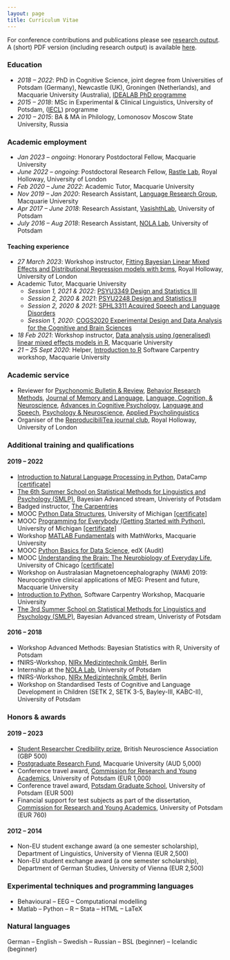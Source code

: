 ```yaml
---
layout: page
title: Curriculum Vitae
---
```


For conference contributions and publications please see [research output](https://mariakna.github.io/research/).<br>
A (short) PDF version (including research output) is available [here](maria_cv.pdf).

### Education

* *2018 – 2022*: PhD in Cognitive Science, joint degree from Universities of Potsdam (Germany), Newcastle (UK), Groningen (Netherlands), and Macquarie University (Australia), [IDEALAB PhD programme](https://phd-idealab.com/)
* *2015 – 2018*: MSc in Experimental & Clinical Linguistics, University of Potsdam, ([IECL](https://www.uni-potsdam.de/en/iecl/index)) programme
* *2010 – 2015*: BA & MA in Philology, Lomonosov Moscow State University, Russia

### Academic employment

* *Jan 2023 – ongoing*: Honorary Postdoctoral Fellow, Macquarie University
* *June 2022 – ongoing*: Postdoctoral Research Fellow, [Rastle Lab](https://www.rastlelab.com/), Royal Holloway, University of London
* *Feb 2020 – June 2022*: Academic Tutor, Macquarie University
* *Nov 2019 – Jan 2020*: Research Assistant, [Language Research Group](https://www.mq.edu.au/about/about-the-university/our-faculties/medicine-and-health-sciences/departments-and-centres/department-of-cognitive-science/our-research/language), Macquarie University
* *Apr 2017 – June 2018*: Research Assistant, [VasishthLab](https://vasishth.github.io/), University of Potsdam
* *July 2016 – Aug 2018*: Research Assistant, [NOLA Lab](http://www.uni-potsdam.de/nola/index.html), University of Potsdam

#### Teaching experience

* *27 March 2023*: Workshop instructor, [Fitting Bayesian Linear Mixed Effects and Distributional Regression models with brms](https://github.com/mariakna/RHUL_RGroup_BayesLMMs), Royal Holloway, University of London
* Academic Tutor, Macquarie University
  * *Session 1, 2021 &amp; 2022*: [PSYU3349 Design and Statistics III](https://unitguides.mq.edu.au/unit_offerings/139805/unit_guide)
  * *Session 2, 2020 &amp; 2021*: [PSYU2248 Design and Statistics II](https://unitguides.mq.edu.au/unit_offerings/140336/unit_guide)
  * *Session 2, 2020 &amp; 2021*: [SPHL3311 Acquired Speech and Language Disorders](https://unitguides.mq.edu.au/unit_offerings/134147/unit_guide)
  * *Session 1, 2020*: [COGS2020 Experimental Design and Data Analysis for the Cognitive and Brain Sciences](https://unitguides.mq.edu.au/unit_offerings/123650/unit_guide)
* *18 Feb 2021*: Workshop instructor, [Data analysis using (generalised) linear mixed effects models in R](https://github.com/mariakna/MQ-eResearchTraining-GLMMs), Macquarie University
* *21 – 25 Sept 2020*: Helper, [Introduction to R](https://mq-software-carpentry.github.io/2020-09-21-intro-to-r/) Software Carpentry workshop, Macquarie University

### Academic service

* Reviewer for [Psychonomic Bulletin &amp; Review](https://www.springer.com/journal/13423/?gclid=CjwKCAjwscGjBhAXEiwAswQqNFXe14yGu9kzduNuSp92mNkr3KhOgbLB_G63MLwdLOl66a-jgCaQ5xoCQ4UQAvD_BwE), [Behavior Research Methods](https://www.springer.com/journal/13428), [Journal of Memory and Language](https://www.sciencedirect.com/journal/journal-of-memory-and-language), [Language, Cognition, & Neuroscience](https://www.tandfonline.com/journals/plcp21), [Advances in Cognitive Psychology](https://www.ac-psych.org/en/home), [Language and Speech](https://journals.sagepub.com/home/las), [Psychology & Neuroscience](https://www.apa.org/pubs/journals/pne), [Applied Psycholinguistics](https://www.cambridge.org/core/journals/applied-psycholinguistics) 
* Organiser of the [ReproducibiliTea journal club](https://osf.io/m4hn7/), Royal Holloway, University of London

### Additional training and qualifications

#### 2019 – 2022

* [Introduction to Natural Language Processing in Python](https://www.datacamp.com/courses/introduction-to-natural-language-processing-in-python), DataCamp [[certificate]](https://github.com/mariakna/mariakna.github.io/blob/master/intro_nlp_datacamp_certificate.pdf)
* [The 6th Summer School on Statistical Methods for Linguistics and Psychology (SMLP)](https://vasishth.github.io/smlp2022/), Bayesian Advanced stream, Univeristy of Potsdam
* Badged instructor, [The Carpentries](https://carpentries.org/)
* MOOC [Python Data Structures](https://www.coursera.org/learn/python-data), University of Michigan [[certificate]](https://github.com/mariakna/mariakna.github.io/blob/master/certificate_python_course_part2.pdf)
* MOOC [Programming for Everybody (Getting Started with Python)](https://www.coursera.org/learn/python), University of Michigan [[certificate]](https://github.com/mariakna/mariakna.github.io/blob/master/certificate_python_course_part1.pdf)
* Workshop [MATLAB Fundamentals](https://www.eventbrite.co.uk/e/matlab-fundamentals-at-macquarie-university-tickets-111336725142) with MathWorks, Macquarie University
* MOOC [Python Basics for Data Science](https://learning.edx.org/course/course-v1:IBM+PY0101EN+1T2020/home), edX (Audit)
* MOOC [Understanding the Brain: The Neurobiology of Everyday Life](https://www.coursera.org/learn/neurobiology?#enroll), University of Chicago [[certificate]](https://github.com/mariakna/mariakna.github.io/blob/master/Coursera%203FM8UYY27R4_certificate.pdf)
* Workshop on Australasian Magnetoencephalography (WAM) 2019: Neurocognitive clinical applications of MEG: Present and future, Macquarie University
* [Introduction to Python](https://mq-software-carpentry.github.io/2019-12-03-intro-to-python/), Software Carpentry Workshop, Macquarie University
* [The 3rd Summer School on Statistical Methods for Linguistics and Psychology (SMLP)](https://vasishth.github.io/smlp2019/), Bayesian Advanced stream, Univeristy of Potsdam

#### 2016 – 2018

* Workshop Advanced Methods: Bayesian Statistics with R, University of Potsdam
* fNIRS-Workshop, [NIRx Medizintechnik GmbH](https://nirx.net/), Berlin
* Internship at the [NOLA Lab](http://www.uni-potsdam.de/nola/index.html), University of Potsdam
* fNIRS-Workshop, [NIRx Medizintechnik GmbH](https://nirx.net/), Berlin
* Workshop on Standardised Tests of Cognitive and Language Development in Children (SETK 2, SETK 3-5, Bayley-III, KABC-II), University of Potsdam

### Honors & awards

#### 2019 – 2023

* [Student Researcher Credibility prize](https://www.bna.org.uk/mediacentre/news/credibility-prize-2023/), British Neuroscience Association (GBP 500)
* [Postgraduate Research Fund](https://students.mq.edu.au/study/my-research-program/grants-and-funding), Macquarie University (AUD 5,000)
* Conference travel award, [Commission for Research and Young Academics](https://www.uni-potsdam.de/en/humfak/research/supportforyoungacademics/fundingopportunitiesatthefaculty), University of Potsdam (EUR 1,000)
* Conference travel award, [Potsdam Graduate School](https://www.uni-potsdam.de/en/pogs/), University of Potsdam (EUR 500)
* Financial support for test subjects as part of the dissertation, [Commission for Research and Young Academics](https://www.uni-potsdam.de/en/humfak/research/supportforyoungacademics/fundingopportunitiesatthefaculty), University of Potsdam (EUR 760)

#### 2012 – 2014

* Non-EU student exchange award (a one semester scholarship), Department of Linguistics, University of Vienna (EUR 2,500)
* Non-EU student exchange award (a one semester scholarship), Department of German Studies, University of Vienna (EUR 2,500)

### Experimental techniques and programming languages

* Behavioural – EEG – Computational modelling
* Matlab – Python – R – Stata – HTML – LaTeX

### Natural languages

German – English – Swedish – Russian – BSL (beginner) – Icelandic (beginner) 





